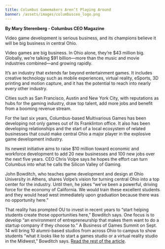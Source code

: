 ```yaml
---
title: Columbus Gamemakers Aren’t Playing Around
banner: /assets/images/columbusceo_logo.png
---
```


**By Mary Sterenberg - Columbus CEO Magazine**

Video game development is serious business, and its champions believe it will be big business in central Ohio.

Video games are big business. In Ohio alone, they’re $43 million big. Globally, we’re talking $91 billion—more than the music and movie industries combined—and growing rapidly.

It’s an industry that extends far beyond entertainment games. It includes creative technology such as mobile experiences, virtual reality, eSports, 3D printing and motion capture, and it has the potential to reach into nearly every other industry.

Cities such as San Francisco, Austin and New York City, with reputations as hubs for the gaming industry, draw top talent, add more jobs and benefit from a booming revenue stream.

For the last six years, Columbus-based Multivarious Games has been developing not only games out of its Franklinton office. It also has been developing relationships and the start of a local ecosystem of related businesses that could make central Ohio a major player in the explosive game development industry.

Its newest initiative aims to raise $10 million toward economic and workforce development to add 20 new businesses and 100 new jobs over the next five years. CEO Chris Volpe says he hopes the effort can turn Columbus into what he calls the Silicon Valley of Gaming.

John Bowditch, who teaches game development and design at Ohio University in Athens, shares Volpe’s vision for turning central Ohio into a top center for the industry. Until then, he jokes “we’ve been a powerful, driving force for the economy of California. We would train these excellent students and they would head west immediately upon graduation because there was no opportunity here.”

That reality has prompted OU to invest in recent years to “start helping students create those opportunities here,” Bowditch says. One focus is to develop “an environment of entrepreneurship that makes them want to do a startup company if they choose to.” A Business of Games Summit on Sept. 14 will bring 10 alumni-based studios from across Ohio to campus to show students “what it looks like to start a games studio or a virtual reality studio in the Midwest,” Bowditch says. [Read the rest of the article](http://www.columbusceo.com/business/20170901/columbus-gamemakers-arent-playing-around).
